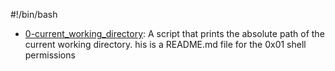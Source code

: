 #!/bin/bash
- [0-current_working_directory](0x00-shell_basics/0-current_working_directory): A script that prints the absolute path of the current working directory.
his is a README.md file for the 0x01 shell permissions
